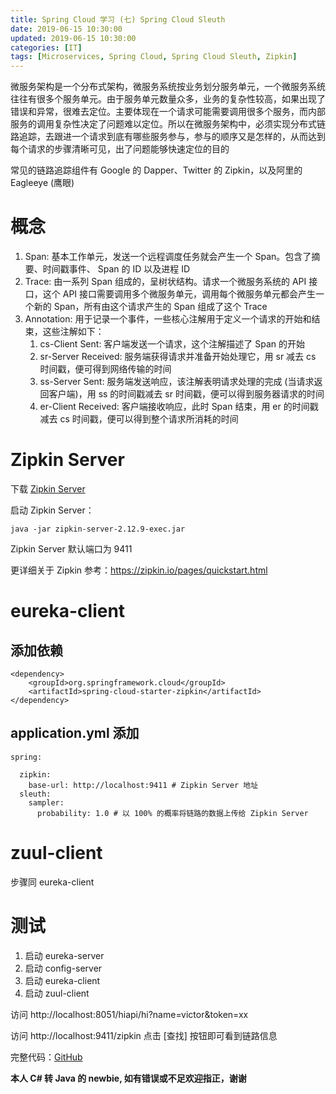 ```yaml
---
title: Spring Cloud 学习 (七) Spring Cloud Sleuth
date: 2019-06-15 10:30:00
updated: 2019-06-15 10:30:00
categories: [IT]
tags: [Microservices, Spring Cloud, Spring Cloud Sleuth, Zipkin]
---
```


微服务架构是一个分布式架构，微服务系统按业务划分服务单元，一个微服务系统往往有很多个服务单元。由于服务单元数量众多，业务的复杂性较高，如果出现了错误和异常，很难去定位。主要体现在一个请求可能需要调用很多个服务，而内部服务的调用复杂性决定了问题难以定位。所以在微服务架构中，必须实现分布式链路追踪，去跟进一个请求到底有哪些服务参与，参与的顺序又是怎样的，从而达到每个请求的步骤清晰可见，出了问题能够快速定位的目的

常见的链路追踪组件有 Google 的 Dapper、Twitter 的 Zipkin，以及阿里的 Eagleeye (鹰眼)

# 概念

1. Span: 基本工作单元，发送一个远程调度任务就会产生一个 Span。包含了摘要、时间戳事件、 Span 的 ID 以及进程 ID
1. Trace: 由一系列 Span 组成的，呈树状结构。请求一个微服务系统的 API 接口，这个 API 接口需要调用多个微服务单元，调用每个微服务单元都会产生一个新的 Span，所有由这个请求产生的 Span 组成了这个 Trace
1. Annotation: 用于记录一个事件，一些核心注解用于定义一个请求的开始和结束，这些注解如下：
    1. cs-Client Sent: 客户端发送一个请求，这个注解描述了 Span 的开始
    1. sr-Server Received: 服务端获得请求并准备开始处理它，用 sr 减去 cs 时间戳，便可得到网络传输的时间
    1. ss-Server Sent: 服务端发送响应，该注解表明请求处理的完成 (当请求返回客户端)，用 ss 的时间戳减去 sr 时间戳，便可以得到服务器请求的时间
    1. er-Client Received: 客户端接收响应，此时 Span 结束，用 er 的时间戳减去 cs 时间戳，便可以得到整个请求所消耗的时间

# Zipkin Server

下载 [Zipkin Server](https://search.maven.org/remote_content?g=io.zipkin.java&a=zipkin-server&v=LATEST&c=exec)

启动 Zipkin Server：

```
java -jar zipkin-server-2.12.9-exec.jar
```

Zipkin Server 默认端口为 9411

更详细关于 Zipkin 参考：https://zipkin.io/pages/quickstart.html

# eureka-client

## 添加依赖

```
<dependency>
    <groupId>org.springframework.cloud</groupId>
    <artifactId>spring-cloud-starter-zipkin</artifactId>
</dependency>
```

## application.yml 添加

```
spring:

  zipkin:
    base-url: http://localhost:9411 # Zipkin Server 地址
  sleuth:
    sampler:
      probability: 1.0 # 以 100% 的概率将链路的数据上传给 Zipkin Server
```

# zuul-client

步骤同 eureka-client

# 测试

1. 启动 eureka-server
1. 启动 config-server
1. 启动 eureka-client
1. 启动 zuul-client

访问 http://localhost:8051/hiapi/hi?name=victor&token=xx

访问 http://localhost:9411/zipkin 点击 [查找] 按钮即可看到链路信息


完整代码：[GitHub](https://github.com/VictorBu/code-snippet/tree/master/java/spring-cloud-parent)

**本人 C# 转 Java 的 newbie, 如有错误或不足欢迎指正，谢谢**

